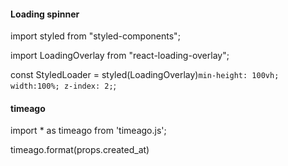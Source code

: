


#### Loading spinner
import styled from "styled-components";

import LoadingOverlay from "react-loading-overlay";

const StyledLoader = styled(LoadingOverlay)`
    min-height: 100vh;
    width:100%;
    z-index: 2;
`;
<StyledLoader active={loading} spinner text='Loading...'> </StyledLoader>

#### timeago
import * as timeago from 'timeago.js';
    
timeago.format(props.created_at)